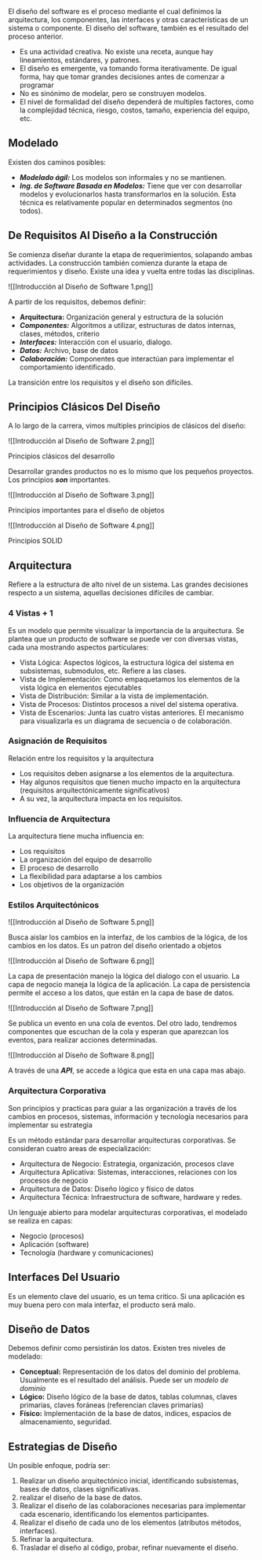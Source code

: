 El diseño del software es el proceso mediante el cual definimos la arquitectura, los componentes, las interfaces y otras características de un sistema o componente. El diseño del software, también es el resultado del proceso anterior.

- Es una actividad creativa. No existe una receta, aunque hay lineamientos, estándares, y patrones.
- El diseño es emergente, va tomando forma iterativamente. De igual forma, hay que tomar grandes decisiones antes de comenzar a programar
- No es sinónimo de modelar, pero se construyen modelos.
- El nivel de formalidad del diseño dependerá de multiples factores, como la complejidad técnica, riesgo, costos, tamaño, experiencia del equipo, etc.

## Modelado

Existen dos caminos posibles:

- ***Modelado ágil:*** Los modelos son informales y no se mantienen.
- ***Ing. de Software Basada en Modelos:*** Tiene que ver con desarrollar modelos y evolucionarlos hasta transformarlos en la solución. Esta técnica es relativamente popular en determinados segmentos (no todos).

## De Requisitos Al Diseño a la Construcción

Se comienza diseñar durante la etapa de requerimientos, solapando ambas actividades. La construcción también comienza durante la etapa de requerimientos y diseño. Existe una idea y vuelta entre todas las disciplinas.

![[Introducción al Diseño de Software 1.png]]

A partir de los requisitos, debemos definir:

- **Arquitectura:** Organización general y estructura de la solución
- ***Componentes:*** Algoritmos a utilizar, estructuras de datos internas, clases, métodos, criterio
- ***Interfaces:*** Interacción con el usuario, dialogo.
- ***Datos:*** Archivo, base de datos
- ***Colaboración:*** Componentes que interactúan para implementar el comportamiento identificado.

La transición entre los requisitos y el diseño son difíciles.

## Principios Clásicos Del Diseño

A lo largo de la carrera, vimos multiples principios de clásicos del diseño:

![[Introducción al Diseño de Software 2.png]]

Principios clásicos del desarrollo

Desarrollar grandes productos no es lo mismo que los pequeños proyectos. Los principios ***son*** importantes.

![[Introducción al Diseño de Software 3.png]]

Principios importantes para el diseño de objetos

![[Introducción al Diseño de Software 4.png]]

Principios SOLID

## Arquitectura

Refiere a la estructura de alto nivel de un sistema. Las grandes decisiones respecto a un sistema, aquellas decisiones difíciles de cambiar.

### 4 Vistas + 1

Es un modelo que permite visualizar la importancia de la arquitectura. Se plantea que un producto de software se puede ver con diversas vistas, cada una mostrando aspectos particulares:

- Vista Lógica: Aspectos lógicos, la estructura lógica del sistema en subsistemas, submodulos, etc. Refiere a las clases.
- Vista de Implementación: Como empaquetamos los elementos de la vista lógica en elementos ejecutables
- Vista de Distribución: Similar a la vista de implementación.
- Vista de Procesos: Distintos procesos a nivel del sistema operativa.
- Vista de Escenarios: Junta las cuatro vistas anteriores. El mecanismo para visualizarla es un diagrama de secuencia o de colaboración.

### Asignación de Requisitos

Relación entre los requisitos y la arquitectura

- Los requisitos deben asignarse a los elementos de la arquitectura.
- Hay algunos requisitos que tienen mucho impacto en la arquitectura (requisitos arquitectónicamente significativos)
- A su vez, la arquitectura impacta en los requisitos.

### Influencia de Arquitectura

La arquitectura tiene mucha influencia en:

- Los requisitos
- La organización del equipo de desarrollo
- El proceso de desarrollo
- La flexibilidad para adaptarse a los cambios
- Los objetivos de la organización

### Estilos Arquitectónicos

![[Introducción al Diseño de Software 5.png]]

Busca aislar los cambios en la interfaz, de los cambios de la lógica, de los cambios en los datos. Es un patron del diseño orientado a objetos

![[Introducción al Diseño de Software 6.png]]

La capa de presentación manejo la lógica del dialogo con el usuario. La capa de negocio maneja la lógica de la aplicación. La capa de persistencia permite el acceso a los datos, que están en la capa de base de datos.

![[Introducción al Diseño de Software 7.png]]

Se publica un evento en una cola de eventos. Del otro lado, tendremos componentes que escuchan de la cola y esperan que aparezcan los eventos, para realizar acciones determinadas.

![[Introducción al Diseño de Software 8.png]]

A través de una ***API***, se accede a lógica que esta en una capa mas abajo.

### Arquitectura Corporativa

Son principios y practicas para guiar a las organización a través de los cambios en procesos, sistemas, información y tecnología necesarios para implementar su estrategia

Es un método estándar para desarrollar arquitecturas corporativas. Se consideran cuatro areas de especialización:

- Arquitectura de Negocio: Estrategia, organización, procesos clave
- Arquitectura Aplicativa: Sistemas, interacciones, relaciones con los procesos de negocio
- Arquitectura de Datos: Diseño lógico y físico de datos
- Arquitectura Técnica: Infraestructura de software, hardware y redes.

Un lenguaje abierto para modelar arquitecturas corporativas, el modelado se realiza en capas:

- Negocio (procesos)
- Aplicación (software)
- Tecnología (hardware y comunicaciones)

## Interfaces Del Usuario

Es un elemento clave del usuario, es un tema critico. Si una aplicación es muy buena pero con mala interfaz, el producto será malo.

## Diseño de Datos

Debemos definir como persistirán los datos. Existen tres niveles de modelado:

- **Conceptual:** Representación de los datos del dominio del problema. Usualmente es el resultado del análisis. Puede ser un *modelo de dominio*
- **Lógico:** Diseño lógico de la base de datos, tablas columnas, claves primarias, claves foráneas (referencian claves primarias)
- **Físico:** Implementación de la base de datos, indices, espacios de almacenamiento, seguridad.

## Estrategias de Diseño

Un posible enfoque, podría ser:

1. Realizar un diseño arquitectónico inicial, identificando subsistemas, bases de datos, clases significativas.
2. realizar el diseño de la base de datos.
3. Realizar el diseño de las colaboraciones necesarias para implementar cada escenario, identificando los elementos participantes.
4. Realizar el diseño de cada uno de los elementos (atributos métodos, interfaces).
5. Refinar la arquitectura.
6. Trasladar el diseño al código, probar, refinar nuevamente el diseño.
